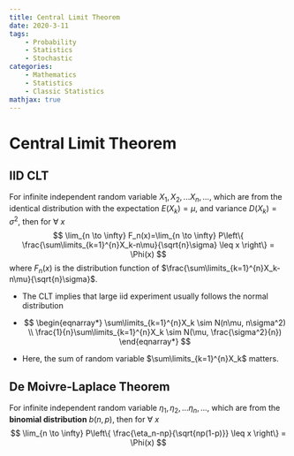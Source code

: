 ```yaml
---
title: Central Limit Theorem
date: 2020-3-11
tags: 
	- Probability
	- Statistics
	- Stochastic
categories: 
	- Mathematics
	- Statistics
	- Classic Statistics
mathjax: true
---
```

# Central Limit Theorem

## IID CLT

For infinite independent random variable $X_1, X_2, ...X_n, ...$, which are from the identical distribution with the expectation $E(X_k) = \mu$, and variance $D(X_k) = \sigma^2$, then for $\forall ~ x$
$$
\lim_{n \to \infty} F_n(x)=\lim_{n \to \infty} P\left\{ \frac{\sum\limits_{k=1}^{n}X_k-n\mu}{\sqrt{n}\sigma} \leq x \right\} = \Phi(x)
$$
where  $F_n(x)$ is the distribution function of $\frac{\sum\limits_{k=1}^{n}X_k-n\mu}{\sqrt{n}\sigma}$.

+ The CLT implies that large iid experiment usually follows the normal distribution

+ $$
  \begin{eqnarray*}
  \sum\limits_{k=1}^{n}X_k \sim N(n\mu, n\sigma^2) \\
  \frac{1}{n}\sum\limits_{k=1}^{n}X_k \sim N(\mu, \frac{\sigma^2}{n})
  \end{eqnarray*}
  $$

+ Here, the sum of random variable $\sum\limits_{k=1}^{n}X_k$ matters.

## De Moivre-Laplace Theorem

For infinite independent random variable $\eta_1, \eta_2, ...\eta_n, ...$, which are from the **binomial distribution** $b(n,p)$, then for $\forall ~ x$
$$
\lim_{n \to \infty} P\left\{ \frac{\eta_n-np}{\sqrt{np(1-p)}} \leq x \right\} = \Phi(x)
$$
